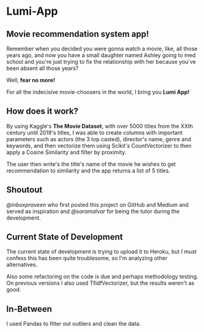 # Lumi-App

## Movie recommendation system app!

Remember when you decided you were gonna watch a movie, like, all those years ago, and now you have a small daughter named 
Ashley going to med school and you're just trying to fix the relationship with her because you've been absent all those years? <br>

Well, **fear no more!** <br>

For all the indecisive movie-choosers in the world, I bring you **Lumi App!** <br>

## How does it work?

By using Kaggle's **The Movie Dataset**, with over 5000 titles from the XXth century until 2019's titles, I was able to create columns with important parameters such as actors (the 3 top casted), director's name, genre and keywords, and then vectorize them using Scikit's CountVectorizer to then apply a Cosine Similarity and filter by proximity. <br>

The user then write's the title's name of the movie he wishes to get recommendation to similarity and the app returns a list of 5 titles. <br>

## Shoutout
*@inboxpraveen* who first posted this project on GitHub and Medium and served as inspiration and *@saramalvar* for being the tutor during the development.

## Current State of Development
The current state of development is trying to upload it to Heroku, but I must confess this has been quite troublesome, so I'm analyzing other alternatives. <br>

Also some refactoring on the code is due and perhaps methodology testing. On previous versions I also used TfidfVectorizer, but the results weren't as good.

## In-Between

I used Pandas to filter out outliers and clean the data.
